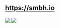 ## https://smbh.io

<a href="https://github.com/smb-h/convoychat">
  <img align="center" src="https://github-readme-stats.vercel.app/api/top-langs/?username=smb-h&layout=compact&hide_border=true&theme=algolia" />
</a>
<a href="https://github.com/smb-h/github-readme-stats">
  <img align="center" src="https://github-readme-stats.vercel.app/api?username=smb-h&show_icons=true&hide_border=true&theme=algolia" />
</a>

<!--
- 🔭 I’m currently working on ...
- 🌱 I’m currently learning ...
- 👯 I’m looking to collaborate on ...
- 🤔 I’m looking for help with ...
- 💬 Ask me about ...
- 📫 How to reach me: ...
- 😄 Pronouns: ...
- ⚡ Fun fact: ...
-->
